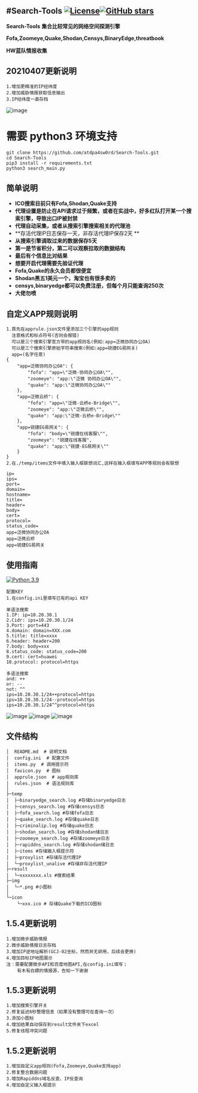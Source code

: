 


#Search-Tools [![License](https://img.shields.io/aur/license/yaourt.svg)](https://github.com/atdpa4sw0rd/Search-Tools/blob/main/LICENSE)[![GitHub stars](https://img.shields.io/github/stars/atdpa4sw0rd/Search-Tools)](https://github.com/atdpa4sw0rd/Search-Tools)
----------

**Search-Tools**
**集合比较常见的网络空间探测引擎**

**Fofa,Zoomeye,Quake,Shodan,Censys,BinaryEdge,threatbook**

**HW蓝队情报收集**

## 20210407更新说明
```
1.增加更精准的IP经纬度
2.增加威胁情报获取信息输出
3.IP经纬度一直存档
```
![image](https://github.com/atdpa4sw0rd/Search-Tools/blob/main/ip_location.gif)

# 需要 python3 环境支持

```
git clone https://github.com/atdpa4sw0rd/Search-Tools.git
cd Search-Tools
pip3 install -r requirements.txt
python3 search_main.py
```




## 简单说明
- **ICO搜索目前只有Fofa,Shodan,Quake支持**
- **代理设置是防止在API请求过于频繁，或者在实战中，好多红队打开某一个搜索引擎，导致出口IP被封禁**
- **代理自动采集，或者从搜索引擎搜索相关的代理池**
- **存活代理IP日志保存一天，非存活代理IP保存2天 **
- **从搜索引擎调取过来的数据保存5天**
- **第一是节省积分，第二可以观察拉取的数据结构**
- **最后有个信息比对结果**
- **想要开启代理需要先验证代理**
- **Fofa,Quake的永久会员都很便宜**
- **Shodan黑五1美元一个，淘宝也有很多卖的**
- **censys,binaryedge都可以免费注册，但每个月只能查询250次**
- **大佬勿喷**

## 自定义APP规则说明
```
1.首先在apprule.json文件里添加三个引擎的app规则
  注意格式和标点符号(否则会报错)
  可以是三个搜索引擎官方带的app规则名(例如:app=泛微协同办公OA)
  可以是三个搜索引擎原始字符串搜索(例如:app=锐捷EG易网关)
  app=(名字任意)
{
    "app=泛微协同办公OA": {
        "fofa": "app=\"泛微-协同办公OA\"",
        "zoomeye": "app:\"泛微 协同办公OA\"",
        "quake": "app:\"泛微协同办公OA\""
    },
    "app=泛微云桥": {
        "fofa": "app=\"泛微-云桥e-Bridge\"",
        "zoomeye": "app:\"泛微云桥\"",
        "quake": "app:\"泛微-云桥e-Bridge\""
    },
    "app=锐捷EG易网关": {
        "fofa": "body=\"锐捷在线客服\"",
        "zoomeye": "锐捷在线客服",
        "quake": "app:\"锐捷-EG易网关\""
    }
}
2.在./temp/items文件中填入输入框联想词汇,这样在输入框填写APP等规则会有联想

ip=
ips=
port=
domain=
hostname=
title=
header=
body=
cert=
protocol=
status_code=
app=泛微协同办公OA
app=泛微云桥
app=锐捷EG易网关

```

## 使用指南

[![Python 3.9](https://img.shields.io/badge/python-3.9-yellow.svg)](https://www.python.org/) 
```
配置KEY
1.在config.ini里填写已有的api KEY

单语法搜索
1.IP: ip=10.20.30.1 
2.Cidr: ips=10.20.30.1/24 
3.Port: port=443 
4.domain: domain=XXX.com 
5.title: title=xxxx 
6.header: header=200 
7.body: body=xxx
8.status_code: status_code=200 
9.cert: cert=huawei
10.protocol: protocol=https

多语法搜索
and: ++
or: --
not: ^^
ips=10.20.30.1/24++protocol=https
ips=10.20.30.1/24--protocol=https
ips=10.20.30.1/24^^protocol=https

```

![image](https://github.com/atdpa4sw0rd/Search-Tools/blob/main/search_tools.jpg)
![image](https://github.com/atdpa4sw0rd/Search-Tools/blob/main/search_main.jpg)
![image](https://github.com/atdpa4sw0rd/Search-Tools/blob/main/15a65458-5a94-4302-8bc6-66a82310e9f7.gif)







## 文件结构

    │  README.md  # 说明文档
    │  config.ini  # 配置文件
    │  items.py  # 调用提示符
    │  favicon.py  # 图标
    │  apprule.json  # app规则库
    │  rules.json  # 语法规则库
    │
    ├─temp
    │  ├─binaryedge_search.log #存储binaryedge日志
    │  ├─censys_search.log #存储censys日志
    │  ├─fofa_search.log #存储fofa日志
    │  ├─quake_search.log #存储quake日志
    │  ├─criminalip.log #存储quake日志
    │  ├─shodan_search.log #存储shodan储日志
    │  ├─zoomeye_search.log #存储zoomeye日志
    │  ├─rapiddns_search.log #存储shodan储日志
    │  ├─items #存储输入框提示符
    │  ├─proxylist #存储存活代理IP
    │  └─proxylist_unalive #存储非存活代理IP
    ├─result
    │  └─xxxxxxxx.xls #搜索结果
    ├─img
    │  └─*.png #小图标
    │
    └─icon
        └─xxx.ico # 存储Quake下载的ICO图标

## 1.5.4更新说明
```
1.增加微步威胁情报
2.微步威胁情报日志存档
3.增加IP逆地址解析(GCJ-02坐标，然而并无卵用，后续会更换)
4.增加目标IP地图展示
注：需要配置微步API和百度地图API,在config.ini填写；
    有木有白嫖的情报源，告知一下谢谢
```

## 1.5.3更新说明
```
1.增加搜索引擎开关
2.修复延迟6秒整理信息（如果没有整理可在查询一次）
3.添加小图标
4.增加结果自动保存到result文件夹下excel
5.修复线程冲突问题

```

## 1.5.2更新说明
```
1.增加自定义app规则(Fofa,Zoomeye,Quake支持app)
2.修复整合数据问题
3.增加Rapiddns域名反查、IP反查询
4.增加自定义输入框提示

```

